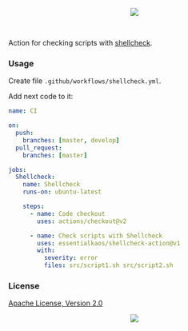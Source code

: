 <p align="center"><a href="#readme"><img src="https://gh.kaos.st/shellcheck-action.svg"/></a></p>

<br/>

Action for checking scripts with [shellcheck](https://github.com/koalaman/shellcheck).

### Usage

Create file `.github/workflows/shellcheck.yml`.

Add next code to it:

```yml
name: CI

on:
  push:
    branches: [master, develop]
  pull_request:
    branches: [master]

jobs:
  Shellcheck:
    name: Shellcheck
    runs-on: ubuntu-latest

    steps:
      - name: Code checkout
        uses: actions/checkout@v2

      - name: Check scripts with Shellcheck
        uses: essentialkaos/shellcheck-action@v1
        with:
          severity: error
          files: src/script1.sh src/script2.sh

```

### License

[Apache License, Version 2.0](https://www.apache.org/licenses/LICENSE-2.0)

<p align="center"><a href="https://essentialkaos.com"><img src="https://gh.kaos.st/ekgh.svg"/></a></p>
